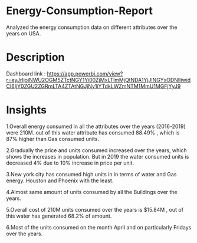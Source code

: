 # Energy-Consumption-Report
Analyzed the energy consumption data on different attributes over the years on USA.
# Description 
Dashboard link : https://app.powerbi.com/view?r=eyJrIjoiNWU2OGM5ZTctNGY1Yi00ZjMxLTlmMjQtNDA1YjJlNGYxODNlIiwidCI6IjY0ZGU2ZGRmLTA4ZTAtNGJjNy1iYTdkLWZmNTM1MmU1MGFjYyJ9
# Insights
1.Overall energy consumed in all the attributes over the years (2016-2019) were 210M. out of this water attribute has consumed 88.49% , which is 87% higher than Gas consumed units.

2.Gradually the price and units consumed increased over the years, which shows the increases in population. But in 2019 the water consumed units is decreased 4%  due to 10% increase in price per unit.

3.New york city has consumed high units in in terms of water and Gas energy. Houston and Phoenix with the least.

4.Almost same amount of units consumed by all the Buildings over the years.

5.Overall cost of 210M units consumed over the years is $15.84M , out of this water has generated 68.2% of amount.

6.Most of the units consumed on the month April and on particularly Fridays over the years.
